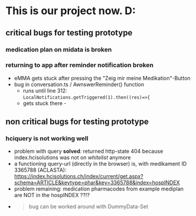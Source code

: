 # This is our project now. D:

## critical bugs for testing prototype
### medication plan on midata is broken

### returning to app after reminder notification broken
- eMMA gets stuck after pressing the "Zeig mir meine Medikation"-Button
- bug in conversation.ts / AwnswerReminder() function
  - runs until line 312: `LocalNotifications.getTriggered(1).then((res)=>{`
  - gets stuck there -

## non critical bugs for testing prototype
### hciquery is not working well
- problem with query __solved__: returned http-state 404 because index.hcisolutions was not on _whitelist_ anymore
- a functioning query-url (directly in the browser) is, with medikament ID 3365788 (ACLASTA): https://index.hcisolutions.ch/index/current/get.aspx?schema=ARTICLE&keytype=phar&key=3365788&index=hospINDEX
- problem remaining: medication pharmacodes from example mediplan are NOT in the hospINDEX ??!?
- > bug can be worked around with DummyData-Set
